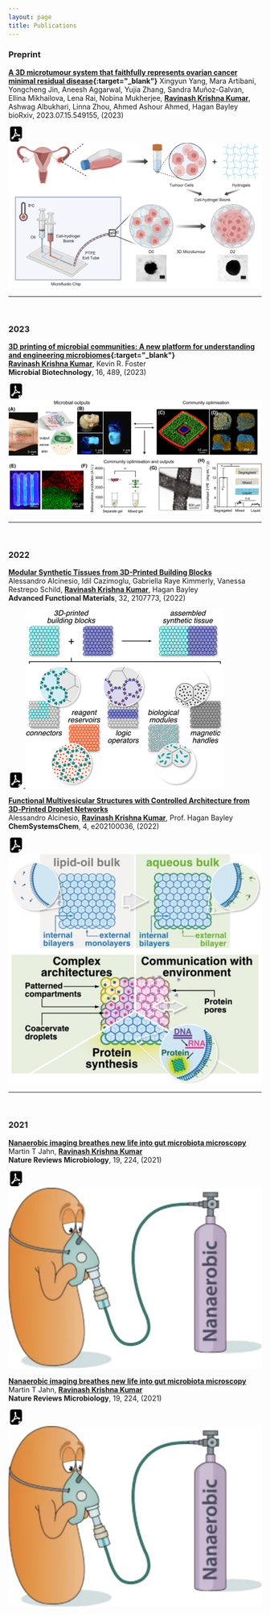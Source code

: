```yaml
---
layout: page
title: Publications
---
```


### Preprint

**[A 3D microtumour system that faithfully represents ovarian cancer minimal residual disease](https://doi.org/10.1101/2023.07.15.549155){:target="_blank"}**
Xingyun Yang, Mara Artibani, Yongcheng Jin, Aneesh Aggarwal, Yujia Zhang, Sandra Muñoz-Galvan, Ellina Mikhailova, Lena Rai, Nobina Mukherjee, **<u>Ravinash Krishna Kumar</u>**, Ashwag Albukhari, Linna Zhou, Ahmed Ashour Ahmed, Hagan Bayley<br>
bioRxiv, 2023.07.15.549155, (2023)<br>

<a href="/assets/papers/2023.07.15.549155v1.full.pdf" download>
  <img src="/assets/images/pdf.svg" width="30" height="30">
</a>

<img src ="/assets/images/2023_sonia.png">

<br>

***

<br>

### 2023

**[3D printing of microbial communities: A new platform for understanding and engineering microbiomes](https://doi.org/10.1111/1751-7915.14168){:target="_blank"}**<br>
**<u>Ravinash Krishna Kumar</u>**, Kevin R. Foster<br>
**Microbial Biotechnology**, 16, 489, (2023)

<a href="/assets/papers/Krishna Kumar and Foster - 2023 - 3D printing of microbial communities A new platfo.pdf" download>
  <img src="/assets/images/pdf.svg" width="30" height="30">
</a>

<img src ="/assets/images/2023_microb.jpeg">

<br>

***

<br>

### 2022

**[Modular Synthetic Tissues from 3D-Printed Building Blocks](https://doi.org/10.1002/adfm.202107773)**<br>
Alessandro Alcinesio, Idil Cazimoglu, Gabriella Raye Kimmerly, Vanessa Restrepo Schild, **<u>Ravinash Krishna Kumar</u>**, Hagan Bayley<br>
**Advanced Functional Materials**, 32, 2107773, (2022)

<a href="/assets/papers/Alcinesio et al. - 2022 - Modular Synthetic Tissues from 3D-Printed Building.pdf" download>
  <img src="/assets/images/pdf.svg" width="30" height="30">
</a>

<img src ="/assets/images/2022_advfunc.jpg">

<br>

**[Functional Multivesicular Structures with Controlled Architecture from 3D‐Printed Droplet Networks]( https://doi.org/10.1002/syst.202100036)**<br>
Alessandro Alcinesio, **<u>Ravinash Krishna Kumar</u>**, Prof. Hagan Bayley<br>
**ChemSystemsChem**, 4, e202100036, (2022)

<a href="/assets/papers/Alcinesio et al. - 2022 - Functional Multivesicular Structures with Controll.pdf" download>
  <img src="/assets/images/pdf.svg" width="30" height="30">
</a>

<img src ="/assets/images/2022_chemsystemschem.jpg">

<br>

***

<br>

### 2021

**[Nanaerobic imaging breathes new life into gut microbiota microscopy](https://doi.org/10.1002/adfm.202107773)**<br>
Martin T Jahn, **<u>Ravinash Krishna Kumar</u>**<br>
**Nature Reviews Microbiology**, 19, 224, (2021)

<a href="/assets/papers/Jahn and Krishna Kumar - 2021 - Nanaerobic imaging breathes new life into gut micr.pdf" download>
  <img src="/assets/images/pdf.svg" width="30" height="30">
</a>

<img src ="/assets/images/2021_natrevmicro.png">

<br>

**[Nanaerobic imaging breathes new life into gut microbiota microscopy](https://doi.org/10.1002/adfm.202107773)**<br>
Martin T Jahn, **<u>Ravinash Krishna Kumar</u>**<br>
**Nature Reviews Microbiology**, 19, 224, (2021)

<a href="/assets/papers/Jahn and Krishna Kumar - 2021 - Nanaerobic imaging breathes new life into gut micr.pdf" download>
  <img src="/assets/images/pdf.svg" width="30" height="30">
</a>

<img src ="/assets/images/2021_natrevmicro.png">

<br>